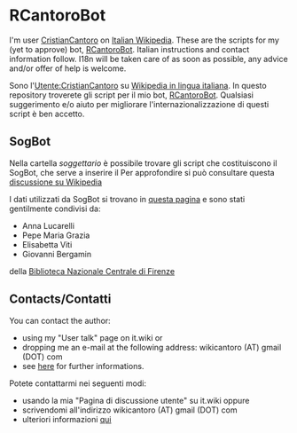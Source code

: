 RCantoroBot
===========

I'm user [CristianCantoro](http://it.wikipedia.org/wiki/Utente:CristianCantoro) on [Italian Wikipedia](https://it.wikipedia.org/).
These are the scripts for my (yet to approve) bot, [RCantoroBot](http://it.wikipedia.org/wiki/Utente:RCantoroBot).
Italian instructions and contact information follow. I18n will be taken care of as soon as possible, any advice and/or offer of help is welcome.


Sono l'[Utente:CristianCantoro](http://it.wikipedia.org/wiki/Utente:CristianCantoro) su [Wikipedia in lingua italiana](https://it.wikipedia.org/).
In questo repository troverete gli script per il mio bot, [RCantoroBot](http://it.wikipedia.org/wiki/Utente:RCantoroBot).
Qualsiasi suggerimento e/o aiuto per migliorare l'internazionalizzazione di questi script è ben accetto.

SogBot
------

Nella cartella *soggettario* è possibile trovare gli script che costituiscono il SogBot, 
che serve a inserire il
Per approfondire si può consultare questa [discussione su Wikipedia](http://it.wikipedia.org/wiki/Discussioni_progetto:Coordinamento/Bibliografia_e_fonti#Collaborazione_come_Biblioteca_Nazionale_di_Firenze)

I dati utilizzati da SogBot si trovano in [questa pagina](http://it.wikipedia.org/wiki/Progetto:Coordinamento/Bibliografia_e_fonti/Lista_lemmi_Thesaurus_del_Nuovo_Soggettario_BNCF)
e sono stati gentilmente condivisi da:
*    Anna Lucarelli
*    Pepe Maria Grazia
*    Elisabetta Viti
*    Giovanni Bergamin

della [Biblioteca Nazionale Centrale di Firenze](http://www.bncf.firenze.sbn.it)

Contacts/Contatti
-----------------

You can contact the author:
* using my "User talk" page on it.wiki or 
* dropping me an e-mail at the following address: wikicantoro (AT) gmail (DOT) com
* see [here](http://it.wikipedia.org/wiki/Utente:CristianCantoro#Contatti) for further informations.

Potete contattarmi nei seguenti modi:
* usando la mia "Pagina di discussione utente" su it.wiki oppure
* scrivendomi all'indirizzo wikicantoro (AT) gmail (DOT) com 
* ulteriori informazioni [qui](http://it.wikipedia.org/wiki/Utente:CristianCantoro#Contatti)
